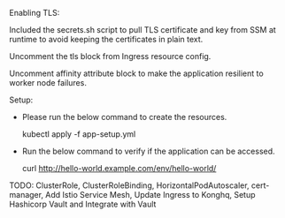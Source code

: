 Enabling TLS:

Included the secrets.sh script to pull TLS certificate and key from SSM at runtime to avoid keeping the certificates in plain text.

Uncomment the tls block from Ingress resource config.

Uncomment affinity attribute block to make the application resilient to worker node failures. 

Setup:

- Please run the below command to create the resources.

    kubectl apply -f app-setup.yml

- Run the below command to verify if the application can be accessed.

    curl http://hello-world.example.com/env/hello-world/

TODO:
ClusterRole,
ClusterRoleBinding,
HorizontalPodAutoscaler,
cert-manager,
Add Istio Service Mesh,
Update Ingress to Konghq,
Setup Hashicorp Vault and Integrate with Vault
